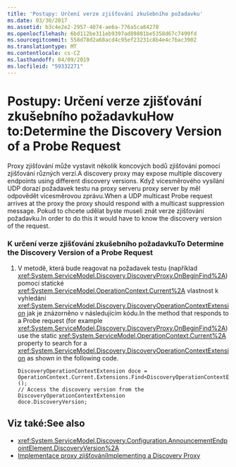 ```yaml
---
title: 'Postupy: Určení verze zjišťování zkušebního požadavku'
ms.date: 03/30/2017
ms.assetid: b3c4e2e2-2957-4074-ae6a-776a5ca84278
ms.openlocfilehash: 6bd112be311eb9397ad89801be5358d67c7499fd
ms.sourcegitcommit: 558d78d2a68acd4c95ef23231c8b4e4c7bac3902
ms.translationtype: MT
ms.contentlocale: cs-CZ
ms.lasthandoff: 04/09/2019
ms.locfileid: "59332271"
---
```

# <a name="how-todetermine-the-discovery-version-of-a-probe-request"></a><span data-ttu-id="9502d-102">Postupy: Určení verze zjišťování zkušebního požadavku</span><span class="sxs-lookup"><span data-stu-id="9502d-102">How to:Determine the Discovery Version of a Probe Request</span></span>
<span data-ttu-id="9502d-103">Proxy zjišťování může vystavit několik koncových bodů zjišťování pomocí zjišťování různých verzí.</span><span class="sxs-lookup"><span data-stu-id="9502d-103">A discovery proxy may expose multiple discovery endpoints using different discovery versions.</span></span> <span data-ttu-id="9502d-104">Když vícesměrového vysílání UDP dorazí požadavek testu na proxy serveru proxy server by měl odpovědět vícesměrovou zprávu.</span><span class="sxs-lookup"><span data-stu-id="9502d-104">When a UDP multicast Probe request arrives at the proxy the proxy should respond with a multicast suppression message.</span></span> <span data-ttu-id="9502d-105">Pokud to chcete udělat byste museli znát verze zjišťování požadavku.</span><span class="sxs-lookup"><span data-stu-id="9502d-105">In order to do this it would have to know the discovery version of the request.</span></span>  
  
### <a name="to-determine-the-discovery-version-of-a-probe-request"></a><span data-ttu-id="9502d-106">K určení verze zjišťování zkušebního požadavku</span><span class="sxs-lookup"><span data-stu-id="9502d-106">To Determine the Discovery Version of a Probe Request</span></span>  
  
1. <span data-ttu-id="9502d-107">V metodě, která bude reagovat na požadavek testu (například <xref:System.ServiceModel.Discovery.DiscoveryProxy.OnBeginFind%2A>) pomocí statické <xref:System.ServiceModel.OperationContext.Current%2A> vlastnost k vyhledání <xref:System.ServiceModel.Discovery.DiscoveryOperationContextExtension> jak je znázorněno v následujícím kódu.</span><span class="sxs-lookup"><span data-stu-id="9502d-107">In the method that responds to a Probe request (for example <xref:System.ServiceModel.Discovery.DiscoveryProxy.OnBeginFind%2A>) use the static <xref:System.ServiceModel.OperationContext.Current%2A> property to search for a <xref:System.ServiceModel.Discovery.DiscoveryOperationContextExtension> as shown in the following code.</span></span>  
  
    ```  
    DiscoveryOperationContextExtension doce = OperationContext.Current.Extensions.Find<DiscoveryOperationContextExtension>();  
    // Access the discovery version from the DiscoveryOperationContextExtension  
    doce.DiscoveryVersion;  
    ```  
  
## <a name="see-also"></a><span data-ttu-id="9502d-108">Viz také:</span><span class="sxs-lookup"><span data-stu-id="9502d-108">See also</span></span>

- <xref:System.ServiceModel.Discovery.Configuration.AnnouncementEndpointElement.DiscoveryVersion%2A>
- [<span data-ttu-id="9502d-109">Implementace proxy zjišťování</span><span class="sxs-lookup"><span data-stu-id="9502d-109">Implementing a Discovery Proxy</span></span>](../../../../docs/framework/wcf/feature-details/implementing-a-discovery-proxy.md)

